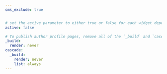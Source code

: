 ```yaml
---
cms_exclude: true


# set the active parameter to either true or false for each widget depending on if you wish to display it or not. 
active: false

# To publish author profile pages, remove all of the `_build` and `cascade` settings below.
_build:
  render: never
cascade:
  _build:
    render: never
    list: always
---
```

